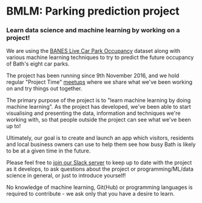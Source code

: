 # BMLM: Parking prediction project

### Learn data science and machine learning by working on a project!

We are using the [BANES Live Car Park Occupancy](https://data.bathhacked.org/Transport/BANES-Live-Car-Park-Occupancy/u3w2-9yme/data) dataset along with various machine learning techniques to try to predict the future occupancy of Bath's eight car parks.

The project has been running since 9th November 2016, and we hold regular "Project Time" [meetups](https://www.meetup.com/Bath-Machine-Learning-Meetup/) where we share what we've been working on and try things out together.

The primary purpose of the project is to "learn machine learning by doing machine learning". As the project has developed, we've been able to start visualising and presenting the data, information and techniques we're working with, so that people outside the project can see what we've been up to!

Ultimately, our goal is to create and launch an app which visitors, residents and local business owners can use to help them see how busy Bath is likely to be at a given time in the future.

Please feel free to [join our Slack server](http://bathml.herokuapp.com/) to keep up to date with the project as it develops, to ask questions about the project or programming/ML/data science in general, or just to introduce yourself!

No knowledge of machine learning, Git(Hub) or programming languages is required to contribute - we ask only that you have a desire to learn.